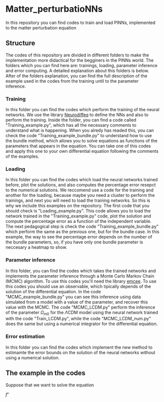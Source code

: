 # Matter_perturbatioNNs
In this repository you can find codes to train and load PINNs, implemented to the matter perturbation equation

## Structure
The codes of this repository are divided in different folders to make the implementation more didactical for the begginers in the PINNs world. The folders which you can find here are: trainings, loading, parameter inference and error computing. A detailed explanation about this folders is below. After of the folders explanation, you can find the full description of the example used in the codes from the training until to the parameter inference.

### Training
In this folder you can find the codes which perform the training of the neural networks. We use the library [Neurodiffeq](https://neurodiffeq.readthedocs.io/en/latest/intro.html) to define the NNs and also to perform the training. Inside the folder, you can find a code called "Training_example.py", which has all the necessary comments to understand what is happening. When you alredy has readed this, you can check the code "Training_example_bundle.py" to understand how to use the bundle method, which allows you to solve equations as functions of the parameters that appears in the equation. You can take one of this codes and apply this one to your own differential equation following the comments of the examples.

### Loading
In this folder you can find the codes which load the neural networks trained before, plot the solutions, and also computes the percentage error resepct to the numerical solutions. We reccomend use a code for the training and another for the loading, because maybe you need a cluster to perform the trainings, and next you will need to load the training networks. So this is why we include this examples on the repository. The first code that you should check is "Loading_example.py". This code allows you to load the network trained in the "Training_example.py" code, plot the solution and compute the percentage error as a function of the independent variable. The next pedagogical step is check the code "Training_example_bundle.py" which perform the same as the previous one, but for the bundle case. In this example, the way to see the percentage error depends on the number of the bundle parameters, so, if you have only one bundle parameter is neccesary a heatmap to show.

### Parameter inference
In this folder, you can find the codes which takes the trained networks and implements the parameter inference through a Monte Carlo Markov Chain (MCMC) algorithm. To use this codes you'll need the library [emcee](https://emcee.readthedocs.io/en/stable/). To use this codes you should use an observable, which tipically depends of the solution of the differential equation. In the code "MCMC_example_bundle.py" you can see this inference using data simulated from a model with a value of the parameter, and recover this value with the MCMC. The code "MCMC_LCDM.py" perform the inference of the parameter $\Omega_{m0}$ for the $\Lambda$CDM model using the neural network trained with the code "Train_LCDM.py", while the code "MCMC_LCDM_num.py" does the same but using a numerical integrator for the differential equation.

### Error estimation
In this folder you can find the codes which implement the new method to estimamte the error bounds on the solution of the neural networks without using a numerical solution.  

## The example in the codes

Suppose that we want to solve the equation

$f\prime\prime$
